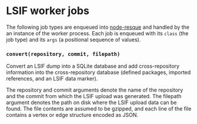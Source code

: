 # LSIF worker jobs

The following job types are enqueued into [node-resque](https://github.com/taskrabbit/node-resque) and handled by the an instance of the worker process. Each job is enqueued with its `class` (the job type) and its `args` (a positional sequence of values).

### `convert(repository, commit, filepath)`

Convert an LSIF dump into a SQLite database and add cross-repository information into the cross-repository database (defined packages, imported references, and an LSIF data marker).

The repository and commit arguments denote the name of the repository and the commit from which the LSIF upload was generated. The filepath argument denotes the path on disk where the LSIF upload data can be found. The file contents are assumed to be gzipped, and each line of the file contains a vertex or edge structure encoded as JSON.
